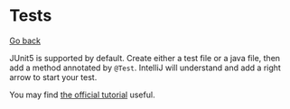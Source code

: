 # Tests

[Go back](../../../../_kmp/_archives/tools/jetbrains/index.md#intellij-idea)

JUnit5 is supported by default. Create either a test file or a java file, then add a method annotated by `@Test`. IntelliJ will understand and add a right arrow to start your test.

You may find [the official tutorial](https://www.jetbrains.com/help/idea/junit.html) useful.